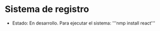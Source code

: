 <h1>Sistema de registro</h1>

- Estado: En desarrollo.
Para ejecutar el sistema:
'''nmp install react'''
